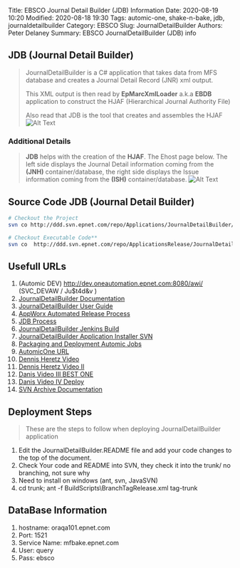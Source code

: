 Title:  EBSCO Journal Detail Builder (JDB) Information
Date: 2020-08-19 10:20
Modified: 2020-08-18 19:30
Tags: automic-one, shake-n-bake, jdb, journaldetailbuilder
Category: EBSCO
Slug: JournalDetailBuilder
Authors: Peter Delaney 
Summary: EBSCO JournalDetailBuilder (JDB) info

## JDB (Journal Detail Builder)

> JournalDetailBuilder is a C# application that takes data from MFS database and creates a Journal Detail Record (JNR) xml output.
> 
> This XML output is then read by **EpMarcXmlLoader** a.k.a **EBDB** application to construct the HJAF (Hierarchical Journal Authority File)
>
> Also read that JDB is the tool that creates and assembles the HJAF
![Alt Text]({attach}/images/EBSCO/JDB_Process.JPG)

### Additional Details
> **JDB** helps with the creation of the **HJAF**.
> The Ehost page below.  The left side displays the Journal Detail information coming from the **(JNH)** container/database,
> the right side displays the Issue information coming from the **(ISH)** container/database.
![Alt Text]({attach}/images/EBSCO/Journal_Detail_Page.JPG)

## Source Code JDB (Journal Detail Builder)
```bash
# Checkout the Project
svn co http://ddd.svn.epnet.com/repo/Applications/JournalDetailBuilder/trunk/

# Checkout Executable Code**
svn co  http://ddd.svn.epnet.com/repo/ApplicationsRelease/JournalDetailBuilder/JournalDetailBuilder-4.9.1.0/x64/

```

## Usefull URLs

1. (Automic DEV) http://dev.oneautomation.epnet.com:8080/awi/   (SVC_DEVAW / Ju$t4d&v )
1. [JournalDetailBuilder Documentation](https://confluence.epnet.com/pages/viewpage.action?spaceKey=ART&title=AoP+CB%3A+SPIKE%3A+To+learn+JDB+and+its+role+on+the+build+and+the+CB+changes)
2. [JournalDetailBuilder User Guide](https://confluence.epnet.com/pages/viewpage.action?spaceKey=ese&title=Journal+Detail+Builder+User+Guide)
2. [AppWorx Automated Release Process](https://confluence.epnet.com/pages/viewpage.action?spaceKey=ese&title=Automation+Engine+%28AppWx+V9%29+Automated+Release+Process)
3. [JDB Process](https://confluence.epnet.com/display/ese/Generic+interface+that+will+allow+JDB+to+process+content+from+MFS%2C+serfiles%2C+or+other+journal+XML+files)
4. [JournalDetailBuilder Jenkins Build](http://ddd-x64-build1:8080/job/rel-app-JournalDetailBuilder/)
4. [JournalDetailBuilder Application Installer SVN](http://ae-dev.svn.epnet.com/repo/ApplicationInstallers/JournalDetailBuilder/trunk/)
4. [Packaging and Deployment Automic Jobs](https://confluence.epnet.com/display/DP/Packaging+and+Deployment)
4. [AutomicOne URL](http://dev.oneautomation.epnet.com:8080/awi)
4. [Dennis Heretz Video](https://web.microsoftstream.com/video/ba3a3522-084b-44ab-b35e-4dd0ee7c6dfe)
4. [Dennis Heretz Video II](https://web.microsoftstream.com/video/3a041be8-fbe1-4bdf-a96c-1f28f4ef1274)
4. [Danis Video III BEST ONE](https://web.microsoftstream.com/video/d6279202-7187-41a3-979e-048f2d344d29)
4. [Danis Video IV Deploy](https://web.microsoftstream.com/video/8fdee282-ac62-49f5-b1b2-c32eb6f624a4)
4. [SVN Archive Documentation](https://confluence.epnet.com/pages/viewpage.action?spaceKey=ddp&title=SVN+Archive+Documentation%3A+Development)


## Deployment Steps ##

> These are the steps to follow when deploying JournalDetailBuilder application

1. Edit the JournalDetailBuilder.README file and add your code changes to the top of the document.
1. Check Your code and README into SVN, they check it into the trunk/ no branching, not sure why
1. Need to install on windows (ant, svn, JavaSVN)
1. cd trunk; ant -f BuildScripts\BranchTagRelease.xml tag-trunk

## DataBase Information
1. hostname: oraqa101.epnet.com
2. Port: 1521
3. Service Name:  mfbake.epnet.com
4. User: query
5. Pass: ebsco








